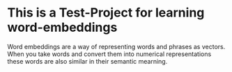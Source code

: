 # This is a Test-Project for learning word-embeddings

Word embeddings are a way of representing words and phrases as vectors. When you take words and convert them into numerical representations these words are also similar in their semantic mearning.
